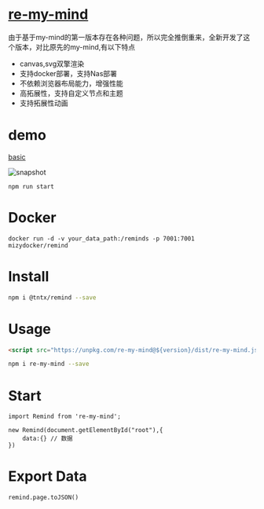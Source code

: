 # [re-my-mind](https://mizy.github.io/re-my-mind/)

 由于基于my-mind的第一版本存在各种问题，所以完全推倒重来，全新开发了这个版本，对比原先的my-mind,有以下特点
* canvas,svg双擎渲染
* 支持docker部署，支持Nas部署
* 不依赖浏览器布局能力，增强性能
* 高拓展性，支持自定义节点和主题
* 支持拓展性动画


# demo

[basic](https://mizy.github.io/re-my-mind/dist/index.html)

![snapshot](https://mizy.github.io/re-my-mind/snapshot.png)

```
npm run start
```
# Docker

```
docker run -d -v your_data_path:/reminds -p 7001:7001 mizydocker/remind
```

# Install

```sh
npm i @tntx/remind --save
```


# Usage

```html
<script src="https://unpkg.com/re-my-mind@${version}/dist/re-my-mind.js"></script>
```
```sh
npm i re-my-mind --save

```

# Start

```
import Remind from 're-my-mind';

new Remind(document.getElementById("root"),{
	data:{} // 数据
})
```

# Export Data

```
remind.page.toJSON()
```
 